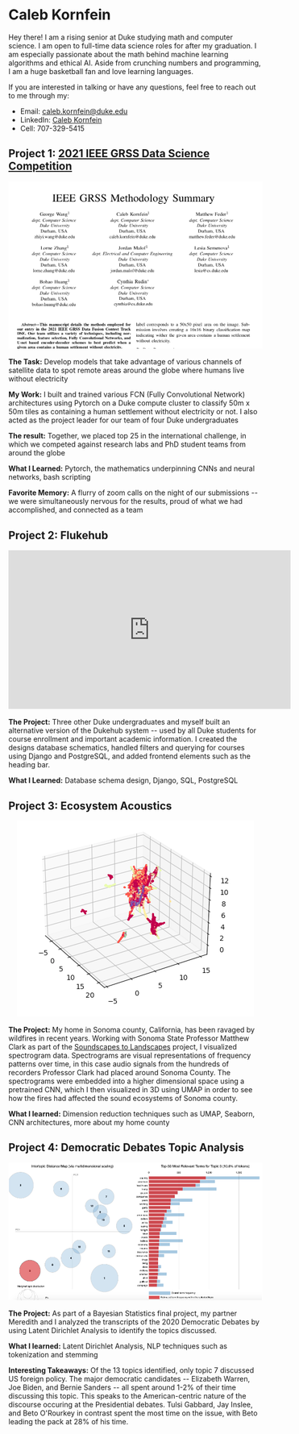 # Caleb Kornfein

Hey there! I am a rising senior at Duke studying math and computer science. I am open to full-time data science roles for after my graduation. I am especially   passionate about the math behind machine learning algorithms and ethical AI. Aside from crunching numbers and programming, I am a huge basketball fan and love learning languages.

If you are interested in talking or have any questions, feel free to reach out to me through my:

*  Email: caleb.kornfein@duke.edu
*  LinkedIn: [Caleb Kornfein](https://www.linkedin.com/in/caleb-kornfein-36460613a/)
*  Cell: 707-329-5415

## Project 1: [2021 IEEE GRSS Data Science Competition](https://www.grss-ieee.org/community/technical-committees/2021-ieee-grss-data-fusion-contest-track-dse/)  
![](media/IEEE.png)

**The Task:** Develop models that take advantage of various channels of satellite data to spot remote areas around the globe where humans live without electricity

**My Work:** I built and trained various FCN (Fully Convolutional Network) architectures using Pytorch on a Duke compute cluster to classify 50m x 50m tiles as containing a human settlement without electricity or not. I also acted as the project leader for our team of four Duke undergraduates

**The result:** Together, we placed top 25 in the international challenge, in which we competed against research labs and PhD student teams from around the globe

**What I Learned:** Pytorch, the mathematics underpinning CNNs and neural networks, bash scripting

**Favorite Memory:** A flurry of zoom calls on the night of our submissions -- we were simultaneously nervous for the results, proud of what we had accomplished, and connected as a team

## Project 2: Flukehub
<p align="center">
<iframe width="560" height="315" src="https://www.youtube.com/embed/YtoEv-HFCBA" title="YouTube video player" frameborder="0" allow="accelerometer; autoplay; clipboard-write; encrypted-media; gyroscope; picture-in-picture" allowfullscreen></iframe>
</p>

**The Project:** Three other Duke undergraduates and myself built an alternative version of the Dukehub system -- used by all Duke students for course enrollment and important academic information. I created the designs database schematics, handled filters and querying for courses using Django and PostgreSQL, and added frontend elements such as the heading bar.

**What I Learned:** Database schema design, Django, SQL, PostgreSQL

## Project 3: Ecosystem Acoustics
<p align="center">
  <img width="470" height="389" src="https://github.com/CalebKornfein/Caleb_Portfolio/blob/main/media/UMAP_Landscapes.png?raw=true">
</p>

**The Project:** My home in Sonoma county, California, has been ravaged by wildfires in recent years. Working with Sonoma State Professor Matthew Clark as part of the [Soundscapes to Landscapes](https://soundscapes2landscapes.org/) project, I visualized spectrogram data. Spectrograms are visual representations of frequency patterns over time, in this case audio signals from the hundreds of recorders Professor Clark had placed around Sonoma County. The spectrograms were embedded into a higher dimensional space using a pretrained CNN, which I then visualized in 3D using UMAP in order to see how the fires had affected the sound ecosystems of Sonoma county.

**What I learned:** Dimension reduction techniques such as UMAP, Seaborn, CNN architectures, more about my home county

## Project 4: Democratic Debates Topic Analysis
![](media/Intertopic_Distance.png)

**The Project:** As part of a Bayesian Statistics final project, my partner Meredith and I analyzed the transcripts of the 2020 Democratic Debates by using Latent Dirichlet Analysis to identify the topics discussed.

**What I learned:** Latent Dirichlet Analysis, NLP techniques such as tokenization and stemming

**Interesting Takeaways:** Of the 13 topics identified, only topic 7 discussed US foreign policy. The major democratic candidates -- Elizabeth Warren, Joe Biden, and Bernie Sanders -- all spent around 1-2% of their time discussing this topic. This speaks to the American-centric nature of the discourse occuring at the Presidential debates. Tulsi Gabbard, Jay Inslee, and Beto O'Rourkey in contrast spent the most time on the issue, with Beto leading the pack at 28% of his time.

